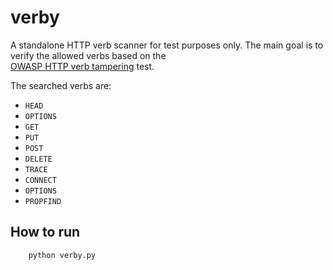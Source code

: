 # verby
A standalone HTTP verb scanner for test purposes only. The main goal is to verify the allowed verbs based on the  
[OWASP HTTP verb tampering]('https://www.owasp.org/index.php/Testing_for_HTTP_Verb_Tampering_(OTG-INPVAL-003)') test.

The searched verbs are:

 - `HEAD`
 - `OPTIONS`
 - `GET`
 - `PUT`
 - `POST`
 - `DELETE`
 - `TRACE`
 - `CONNECT`
 - `OPTIONS`
 - `PROPFIND`


## How to run

```
    python verby.py
```